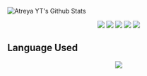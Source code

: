 ![Atreya YT's Github Stats](https://github-readme-stats.vercel.app/api?username=diwasatreya&show_icons=true&theme=tokyonight)

<p align="center">
<img src="https://img.shields.io/badge/Node.JS-black?style=for-the-badge&logo=node.js" />
<img src="https://img.shields.io/badge/-HTML5-black?style=for-the-badge&logo=HTML5" />
<img src="https://img.shields.io/badge/CSS-black?style=for-the-badge&logo=css3&logoColor=#1572B6" />
<img src="https://img.shields.io/badge/Javascript-black?style=for-the-badge&logo=javascript" />
<img src="https://img.shields.io/badge/Font%20Awesome-black?style=for-the-badge&logo=Font%20Awesome" />
</p>

 ## Language Used
<p align="center">
  <img align="center" src="https://github-readme-stats.vercel.app/api/top-langs/?username=diasatreya&show_icons=true&layout=compact&hide_border=true&theme=dark" />
